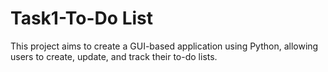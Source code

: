 # Task1-To-Do List
This project aims to create a GUI-based application using Python, allowing users to create, update, and track their to-do lists.
